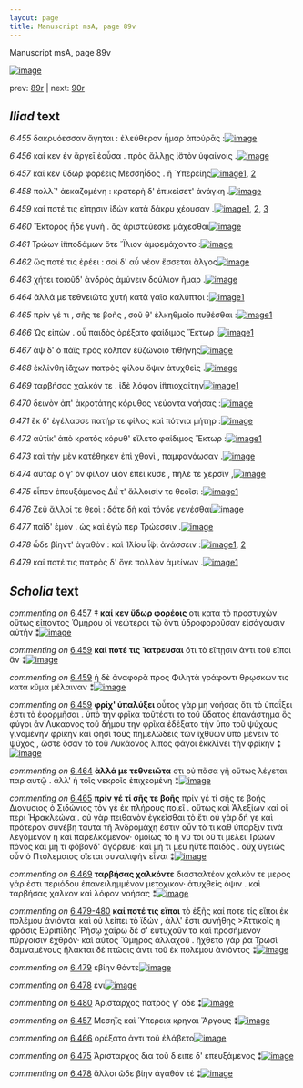 ```yaml
---
layout: page
title: Manuscript msA, page 89v
---
```


Manuscript msA, page 89v

[![image](http://www.homermultitext.org/iipsrv?OBJ=IIP,1.0&FIF=/project/homer/pyramidal/deepzoom/hmt/vaimg/2017a/VA089VN_0592.tif&WID=100&CVT=JPEG)](http://www.homermultitext.org/ict2/?urn=urn:cite2:hmt:vaimg.2017a:VA089VN_0592)

prev:  [89r](../89r) | next:  [90r](../90r)

## *Iliad* text

*6.455* <a id="6.455"/> δακρυόεσσαν ἄγηται : ἐλεύθερον ἦμαρ ἀπούρᾱς :[![image](http://www.homermultitext.org/iipsrv?OBJ=IIP,1.0&FIF=/project/homer/pyramidal/deepzoom/hmt/vaimg/2017a/VA089VN_0592.tif&RGN=0.438,0.2299,0.448,0.0285&WID=1000&CVT=JPEG)](http://www.homermultitext.org/ict2/?urn=urn:cite2:hmt:vaimg.2017a:VA089VN_0592@0.438,0.2299,0.448,0.0285)

*6.456* <a id="6.456"/> καί κεν ἐν ἄργεῑ ἐοὖσα . πρὸς ἄλλῃς ἱ̈στὸν ὑφαίνοις .[![image](http://www.homermultitext.org/iipsrv?OBJ=IIP,1.0&FIF=/project/homer/pyramidal/deepzoom/hmt/vaimg/2017a/VA089VN_0592.tif&RGN=0.438,0.2494,0.448,0.0285&WID=1000&CVT=JPEG)](http://www.homermultitext.org/ict2/?urn=urn:cite2:hmt:vaimg.2017a:VA089VN_0592@0.438,0.2494,0.448,0.0285)

*6.457* <a id="6.457"/> καί κεν ὕδωρ φορέεις Μεσσηΐδος . ἢ Ὑπερείης[![image](http://www.homermultitext.org/iipsrv?OBJ=IIP,1.0&FIF=/project/homer/pyramidal/deepzoom/hmt/vaimg/2017a/VA089VN_0592.tif&RGN=0.434,0.269,0.448,0.0285&WID=1000&CVT=JPEG)](http://www.homermultitext.org/ict2/?urn=urn:cite2:hmt:vaimg.2017a:VA089VN_0592@0.434,0.269,0.448,0.0285)[1](#msAim_6.273), [2](#msA_6.132)

*6.458* <a id="6.458"/> πολλ`' ἀεκαζομένη : κρατερὴ δ' ἐπικείσετ' ἀνάγκη .[![image](http://www.homermultitext.org/iipsrv?OBJ=IIP,1.0&FIF=/project/homer/pyramidal/deepzoom/hmt/vaimg/2017a/VA089VN_0592.tif&RGN=0.433,0.287,0.448,0.0285&WID=1000&CVT=JPEG)](http://www.homermultitext.org/ict2/?urn=urn:cite2:hmt:vaimg.2017a:VA089VN_0592@0.433,0.287,0.448,0.0285)

*6.459* <a id="6.459"/> καί ποτέ τις εἴπῃσιν ἰ̈δὼν κατὰ δάκρυ χέουσαν .[![image](http://www.homermultitext.org/iipsrv?OBJ=IIP,1.0&FIF=/project/homer/pyramidal/deepzoom/hmt/vaimg/2017a/VA089VN_0592.tif&RGN=0.433,0.3058,0.448,0.0285&WID=1000&CVT=JPEG)](http://www.homermultitext.org/ict2/?urn=urn:cite2:hmt:vaimg.2017a:VA089VN_0592@0.433,0.3058,0.448,0.0285)[1](#msA_6.133), [2](#msA_6.134), [3](#msA_6.135)

*6.460* <a id="6.460"/> Ἕκτορος ἧδε γυνὴ . ὃς ἀριστεύεσκε μάχεσθαι[![image](http://www.homermultitext.org/iipsrv?OBJ=IIP,1.0&FIF=/project/homer/pyramidal/deepzoom/hmt/vaimg/2017a/VA089VN_0592.tif&RGN=0.429,0.3246,0.448,0.0285&WID=1000&CVT=JPEG)](http://www.homermultitext.org/ict2/?urn=urn:cite2:hmt:vaimg.2017a:VA089VN_0592@0.429,0.3246,0.448,0.0285)

*6.461* <a id="6.461"/> Τρώων ἱ̈πποδάμων ὅτε ῎Ϊλιον ἀμφεμάχοντο :[![image](http://www.homermultitext.org/iipsrv?OBJ=IIP,1.0&FIF=/project/homer/pyramidal/deepzoom/hmt/vaimg/2017a/VA089VN_0592.tif&RGN=0.43,0.3456,0.448,0.0285&WID=1000&CVT=JPEG)](http://www.homermultitext.org/ict2/?urn=urn:cite2:hmt:vaimg.2017a:VA089VN_0592@0.43,0.3456,0.448,0.0285)

*6.462* <a id="6.462"/> ὥς ποτέ τις ἐρέει : σοὶ δ' αὖ νέον ἔσσεται ἄλγος[![image](http://www.homermultitext.org/iipsrv?OBJ=IIP,1.0&FIF=/project/homer/pyramidal/deepzoom/hmt/vaimg/2017a/VA089VN_0592.tif&RGN=0.431,0.3621,0.448,0.0285&WID=1000&CVT=JPEG)](http://www.homermultitext.org/ict2/?urn=urn:cite2:hmt:vaimg.2017a:VA089VN_0592@0.431,0.3621,0.448,0.0285)

*6.463* <a id="6.463"/> χήτει τοιοῦδ' ἀνδρὸς ἀμύνειν δούλιον ῆμαρ .[![image](http://www.homermultitext.org/iipsrv?OBJ=IIP,1.0&FIF=/project/homer/pyramidal/deepzoom/hmt/vaimg/2017a/VA089VN_0592.tif&RGN=0.43,0.3824,0.448,0.0285&WID=1000&CVT=JPEG)](http://www.homermultitext.org/ict2/?urn=urn:cite2:hmt:vaimg.2017a:VA089VN_0592@0.43,0.3824,0.448,0.0285)

*6.464* <a id="6.464"/> ἀλλά με τεθνειῶτα χυτὴ κατὰ γαῖα καλύπτοι :[![image](http://www.homermultitext.org/iipsrv?OBJ=IIP,1.0&FIF=/project/homer/pyramidal/deepzoom/hmt/vaimg/2017a/VA089VN_0592.tif&RGN=0.427,0.4035,0.448,0.0285&WID=1000&CVT=JPEG)](http://www.homermultitext.org/ict2/?urn=urn:cite2:hmt:vaimg.2017a:VA089VN_0592@0.427,0.4035,0.448,0.0285)[1](#msA_6.136)

*6.465* <a id="6.465"/> πρίν γέ τι , σῆς τε βοῆς , σοῦ θ' ἑλκηθμοῖο πυθέσθαι :[![image](http://www.homermultitext.org/iipsrv?OBJ=IIP,1.0&FIF=/project/homer/pyramidal/deepzoom/hmt/vaimg/2017a/VA089VN_0592.tif&RGN=0.427,0.42,0.448,0.0285&WID=1000&CVT=JPEG)](http://www.homermultitext.org/ict2/?urn=urn:cite2:hmt:vaimg.2017a:VA089VN_0592@0.427,0.42,0.448,0.0285)[1](#msA_6.137)

*6.466* <a id="6.466"/> Ὡς εἰπὼν . οὗ παιδὸς ὀρέξατο φαίδιμος Ἕκτωρ :[![image](http://www.homermultitext.org/iipsrv?OBJ=IIP,1.0&FIF=/project/homer/pyramidal/deepzoom/hmt/vaimg/2017a/VA089VN_0592.tif&RGN=0.426,0.4388,0.448,0.0285&WID=1000&CVT=JPEG)](http://www.homermultitext.org/ict2/?urn=urn:cite2:hmt:vaimg.2017a:VA089VN_0592@0.426,0.4388,0.448,0.0285)[1](#msAim_6.274)

*6.467* <a id="6.467"/> ὰψ δ' ὁ πάϊς πρὸς κόλπον ἐϋζώνοιο τιθήνης[![image](http://www.homermultitext.org/iipsrv?OBJ=IIP,1.0&FIF=/project/homer/pyramidal/deepzoom/hmt/vaimg/2017a/VA089VN_0592.tif&RGN=0.427,0.4576,0.448,0.0285&WID=1000&CVT=JPEG)](http://www.homermultitext.org/ict2/?urn=urn:cite2:hmt:vaimg.2017a:VA089VN_0592@0.427,0.4576,0.448,0.0285)

*6.468* <a id="6.468"/> ἐκλίνθη ἰ̈άχων πατρὸς φίλου ὄψιν ἀτυχθεὶς .[![image](http://www.homermultitext.org/iipsrv?OBJ=IIP,1.0&FIF=/project/homer/pyramidal/deepzoom/hmt/vaimg/2017a/VA089VN_0592.tif&RGN=0.428,0.4756,0.448,0.0285&WID=1000&CVT=JPEG)](http://www.homermultitext.org/ict2/?urn=urn:cite2:hmt:vaimg.2017a:VA089VN_0592@0.428,0.4756,0.448,0.0285)

*6.469* <a id="6.469"/> ταρβήσας χαλκόν τε . ἰ̈δὲ λόφον ἱ̈ππιοχαίτην[![image](http://www.homermultitext.org/iipsrv?OBJ=IIP,1.0&FIF=/project/homer/pyramidal/deepzoom/hmt/vaimg/2017a/VA089VN_0592.tif&RGN=0.428,0.4981,0.448,0.0285&WID=1000&CVT=JPEG)](http://www.homermultitext.org/ict2/?urn=urn:cite2:hmt:vaimg.2017a:VA089VN_0592@0.428,0.4981,0.448,0.0285)[1](#msA_6.138)

*6.470* <a id="6.470"/> δεινὸν ἀπ' ἀκροτάτης κόρυθος νεύοντα νοήσας :[![image](http://www.homermultitext.org/iipsrv?OBJ=IIP,1.0&FIF=/project/homer/pyramidal/deepzoom/hmt/vaimg/2017a/VA089VN_0592.tif&RGN=0.434,0.5139,0.448,0.0285&WID=1000&CVT=JPEG)](http://www.homermultitext.org/ict2/?urn=urn:cite2:hmt:vaimg.2017a:VA089VN_0592@0.434,0.5139,0.448,0.0285)

*6.471* <a id="6.471"/> ἒκ δ' ἐγέλασσε πατήρ τε φίλος καὶ πότνια μήτηρ :[![image](http://www.homermultitext.org/iipsrv?OBJ=IIP,1.0&FIF=/project/homer/pyramidal/deepzoom/hmt/vaimg/2017a/VA089VN_0592.tif&RGN=0.434,0.5342,0.448,0.0285&WID=1000&CVT=JPEG)](http://www.homermultitext.org/ict2/?urn=urn:cite2:hmt:vaimg.2017a:VA089VN_0592@0.434,0.5342,0.448,0.0285)

*6.472* <a id="6.472"/> αὐτίκ' ἀπὸ κρατὸς κόρυθ' εἵλετο φαίδιμος Ἕκτωρ :[![image](http://www.homermultitext.org/iipsrv?OBJ=IIP,1.0&FIF=/project/homer/pyramidal/deepzoom/hmt/vaimg/2017a/VA089VN_0592.tif&RGN=0.437,0.5522,0.448,0.0285&WID=1000&CVT=JPEG)](http://www.homermultitext.org/ict2/?urn=urn:cite2:hmt:vaimg.2017a:VA089VN_0592@0.437,0.5522,0.448,0.0285)[1](#msA_6.139)

*6.473* <a id="6.473"/> καὶ τὴν μὲν κατέθηκεν ἐπὶ χθονὶ , παμφανόωσαν .[![image](http://www.homermultitext.org/iipsrv?OBJ=IIP,1.0&FIF=/project/homer/pyramidal/deepzoom/hmt/vaimg/2017a/VA089VN_0592.tif&RGN=0.437,0.5718,0.448,0.0285&WID=1000&CVT=JPEG)](http://www.homermultitext.org/ict2/?urn=urn:cite2:hmt:vaimg.2017a:VA089VN_0592@0.437,0.5718,0.448,0.0285)

*6.474* <a id="6.474"/> αὐτὰρ ὅ γ' ὃν φίλον υἱὸν ἐπεὶ κύσε , πῆλέ τε χερσὶν ,[![image](http://www.homermultitext.org/iipsrv?OBJ=IIP,1.0&FIF=/project/homer/pyramidal/deepzoom/hmt/vaimg/2017a/VA089VN_0592.tif&RGN=0.437,0.589,0.448,0.0285&WID=1000&CVT=JPEG)](http://www.homermultitext.org/ict2/?urn=urn:cite2:hmt:vaimg.2017a:VA089VN_0592@0.437,0.589,0.448,0.0285)

*6.475* <a id="6.475"/> εἶπεν ἐπευξάμενος Διΐ τ' ἄλλοισίν τε θεοῖσι :[![image](http://www.homermultitext.org/iipsrv?OBJ=IIP,1.0&FIF=/project/homer/pyramidal/deepzoom/hmt/vaimg/2017a/VA089VN_0592.tif&RGN=0.438,0.6101,0.448,0.0285&WID=1000&CVT=JPEG)](http://www.homermultitext.org/ict2/?urn=urn:cite2:hmt:vaimg.2017a:VA089VN_0592@0.438,0.6101,0.448,0.0285)[1](#msAim_6.275)

*6.476* <a id="6.476"/> Ζεῦ ἄλλοί τε θεοὶ : δότε δὴ καὶ τόνδε γενέσθαι[![image](http://www.homermultitext.org/iipsrv?OBJ=IIP,1.0&FIF=/project/homer/pyramidal/deepzoom/hmt/vaimg/2017a/VA089VN_0592.tif&RGN=0.437,0.6319,0.448,0.0285&WID=1000&CVT=JPEG)](http://www.homermultitext.org/ict2/?urn=urn:cite2:hmt:vaimg.2017a:VA089VN_0592@0.437,0.6319,0.448,0.0285)

*6.477* <a id="6.477"/> παῖδ' ἐμὸν . ὡς καὶ ἐγώ περ Τρώεσσιν .[![image](http://www.homermultitext.org/iipsrv?OBJ=IIP,1.0&FIF=/project/homer/pyramidal/deepzoom/hmt/vaimg/2017a/VA089VN_0592.tif&RGN=0.435,0.6469,0.448,0.0285&WID=1000&CVT=JPEG)](http://www.homermultitext.org/ict2/?urn=urn:cite2:hmt:vaimg.2017a:VA089VN_0592@0.435,0.6469,0.448,0.0285)

*6.478* <a id="6.478"/> ὧδε βίηντ' ἀγαθὸν : καὶ Ἰ̈λίου ἶ̈φι ἀνάσσειν :[![image](http://www.homermultitext.org/iipsrv?OBJ=IIP,1.0&FIF=/project/homer/pyramidal/deepzoom/hmt/vaimg/2017a/VA089VN_0592.tif&RGN=0.431,0.6679,0.448,0.0285&WID=1000&CVT=JPEG)](http://www.homermultitext.org/ict2/?urn=urn:cite2:hmt:vaimg.2017a:VA089VN_0592@0.431,0.6679,0.448,0.0285)[1](#msAim_6.276), [2](#msAil_6.292)

*6.479* <a id="6.479"/> καί ποτέ τις πατρὸς δ' ὅγε πολλὸν ἀμείνων .[![image](http://www.homermultitext.org/iipsrv?OBJ=IIP,1.0&FIF=/project/homer/pyramidal/deepzoom/hmt/vaimg/2017a/VA089VN_0592.tif&RGN=0.446,0.6867,0.448,0.0285&WID=1000&CVT=JPEG)](http://www.homermultitext.org/ict2/?urn=urn:cite2:hmt:vaimg.2017a:VA089VN_0592@0.446,0.6867,0.448,0.0285)[1](#msAext_6.299)

## *Scholia* text

*commenting on* [6.457](#6.457)  <a id="msA_6.132"/> **‡ καί κεν ὕδωρ φορέοις** οτι κατα τὸ προστυχὼν οὕτως εἰποντος Ὁμήρου οἱ νεώτεροι τῷ ὄντι ὑδροφοροῦσαν εἰσάγουσιν αὐτήν ⁑[![image](http://www.homermultitext.org/iipsrv?OBJ=IIP,1.0&FIF=/project/homer/pyramidal/deepzoom/hmt/vaimg/2017a/VA089VN_0592.tif&RGN=0.17593957,0.11867220,0.69362564,0.02987552&WID=1000&CVT=JPEG)](http://www.homermultitext.org/ict2/?urn=urn:cite2:hmt:vaimg.2017a:VA089VN_0592@0.17593957,0.11867220,0.69362564,0.02987552)

*commenting on* [6.459](#6.459)  <a id="msA_6.133"/> **καί ποτέ τις ῾ϊατρευσαι** ὅτι τὸ εἴπῃσιν ἀντι τοῦ εἴποι ἄν ⁑[![image](http://www.homermultitext.org/iipsrv?OBJ=IIP,1.0&FIF=/project/homer/pyramidal/deepzoom/hmt/vaimg/2017a/VA089VN_0592.tif&RGN=0.18809875,0.13983402,0.32332351,0.02074689&WID=1000&CVT=JPEG)](http://www.homermultitext.org/ict2/?urn=urn:cite2:hmt:vaimg.2017a:VA089VN_0592@0.18809875,0.13983402,0.32332351,0.02074689)

*commenting on* [6.459](#6.459)  <a id="msA_6.134.comment"/> ἡ δὲ ἀναφορᾶ προς Φιλητὰ γράφοντι θρῳσκων τις κατα κῦμα μέλαιναν ⁑[![image](http://www.homermultitext.org/iipsrv?OBJ=IIP,1.0&FIF=/project/homer/pyramidal/deepzoom/hmt/vaimg/2017a/VA089VN_0592.tif&RGN=0.51639646,0.13609959,0.35814296,0.01742739&WID=1000&CVT=JPEG)](http://www.homermultitext.org/ict2/?urn=urn:cite2:hmt:vaimg.2017a:VA089VN_0592@0.51639646,0.13609959,0.35814296,0.01742739)

*commenting on* [6.459](#6.459)  <a id="msA_6.135"/> **φρίχ' ὑπαλύξει** οὗτος γὰρ μη νοήσας ὅτι τὸ ὑπαΐξει ἐστι τὸ ἐφορμῆσαι . ὑπὸ την φρῖκα τοῦτέστι το τοῦ ὕδατος ἐπανάστημα ὃς φύγοι ἂν Λυκαονος τοῦ δήμου την φρῖκα ἐδέξατο τὴν ὑπο τοῦ ψύχους γινομένην φρίκην καὶ φησὶ τοὺς πημελώδεις τῶν ἰχθύων ὑπο μένειν τὸ ψύχος , ὥστε ὅσαν τὸ τοῦ Λυκάονος λίπος φάγοι ἐκκλίνει τὴν φρίκην ⁑[![image](http://www.homermultitext.org/iipsrv?OBJ=IIP,1.0&FIF=/project/homer/pyramidal/deepzoom/hmt/vaimg/2017a/VA089VN_0592.tif&RGN=0.18201916,0.14896266,0.68865144,0.04605809&WID=1000&CVT=JPEG)](http://www.homermultitext.org/ict2/?urn=urn:cite2:hmt:vaimg.2017a:VA089VN_0592@0.18201916,0.14896266,0.68865144,0.04605809)

*commenting on* [6.464](#6.464)  <a id="msA_6.136"/> **ἀλλά με τεθνειῶτα** οτι οὐ πᾶσα γῆ οὕτως λέγεται παρ αυτῷ . ἀλλ' ἡ τοῖς νεκροῖς ἐπιχεομένη ⁑[![image](http://www.homermultitext.org/iipsrv?OBJ=IIP,1.0&FIF=/project/homer/pyramidal/deepzoom/hmt/vaimg/2017a/VA089VN_0592.tif&RGN=0.18846721,0.41327801,0.20670597,0.04564315&WID=1000&CVT=JPEG)](http://www.homermultitext.org/ict2/?urn=urn:cite2:hmt:vaimg.2017a:VA089VN_0592@0.18846721,0.41327801,0.20670597,0.04564315)

*commenting on* [6.465](#6.465)  <a id="msA_6.137"/> **πρίν γέ τί σῆς τε βοῆς** πρίν γέ τί σῆς τε βοῆς Διονυσιος ὁ Σιδώνιος τὸν γέ ἐκ πλήρους ποιεῖ . οὕτως καὶ Ἀλεξίων καὶ οἱ περι Ἡρακλεώνα . οὐ γὰρ πειθανὸν ἐγκεῖσθαι τὸ ἔτι οὐ γὰρ δή γε καὶ πρότερον συνέβη ταυτα τῆ Ἀνδρομάχη έστιν οὖν τὸ τι καθ ύπαρξιν τινὰ λεγόμενον η καὶ παρελκόμενον· ὁμοίως τὸ ῆ νύ τοι οὔ τι μελει Τρώων πόνος καὶ μή τι φόβονδ' ἀγόρευε· καὶ μή τι μευ ηϋτε παιδὸς . οὐχ ὑγειῶς οὖν ὁ Πτολεμαιος οἵεται συναλιφὴν εἶναι ⁑[![image](http://www.homermultitext.org/iipsrv?OBJ=IIP,1.0&FIF=/project/homer/pyramidal/deepzoom/hmt/vaimg/2017a/VA089VN_0592.tif&RGN=0.19233604,0.43983402,0.20615328,0.13278008&WID=1000&CVT=JPEG)](http://www.homermultitext.org/ict2/?urn=urn:cite2:hmt:vaimg.2017a:VA089VN_0592@0.19233604,0.43983402,0.20615328,0.13278008)

*commenting on* [6.469](#6.469)  <a id="msA_6.138"/> **ταρβήσας χαλκόντε** διασταλτέον χαλκόν τε μερος γάρ ἐστι περιόδου ἐπανειλημμένον μετοχικον· ἀτυχθεὶς όψιν . καὶ ταρβήσας χαλκον καὶ λόφον νοήσας ⁑[![image](http://www.homermultitext.org/iipsrv?OBJ=IIP,1.0&FIF=/project/homer/pyramidal/deepzoom/hmt/vaimg/2017a/VA089VN_0592.tif&RGN=0.19012528,0.56390041,0.22494473,0.05352697&WID=1000&CVT=JPEG)](http://www.homermultitext.org/ict2/?urn=urn:cite2:hmt:vaimg.2017a:VA089VN_0592@0.19012528,0.56390041,0.22494473,0.05352697)

*commenting on* [6.479-480](#6.479-480)  <a id="msA_6.140"/> **καί ποτέ τις εἴποι** τὸ ἑξῆς καί ποτε τίς εἴποι ἐκ πολέμου ἀνιόντα· καὶ οὐ λείπει τὸ ϊδών , ἀλλ' ἔστι συνήθης >Ἀττικοῖς ἡ φράσις Εὐριπίδης Ῥήσῳ χαίρω δέ σ' εὐτυχοῦν τα καὶ προσήμενον πύργοισιν ἐχθρόν· καὶ αὐτος Ὅμηρος ἀλλαχοῦ . ἤχθετο γάρ ῥα Τρωσὶ δαμναμένους ἤλακται δὲ πτῶσις ἀντι τοῦ ἐκ πολέμου ἀνιόντος ⁑[![image](http://www.homermultitext.org/iipsrv?OBJ=IIP,1.0&FIF=/project/homer/pyramidal/deepzoom/hmt/vaimg/2017a/VA089VN_0592.tif&RGN=0.21278556,0.72116183,0.64775239,0.06016598&WID=1000&CVT=JPEG)](http://www.homermultitext.org/ict2/?urn=urn:cite2:hmt:vaimg.2017a:VA089VN_0592@0.21278556,0.72116183,0.64775239,0.06016598)

*commenting on* [6.479](#6.479)  <a id="msAext_6.299.comment"/> εβίην θόντε[![image](http://www.homermultitext.org/iipsrv?OBJ=IIP,1.0&FIF=/project/homer/pyramidal/deepzoom/hmt/vaimg/2017a/VA089VN_0592.tif&RGN=0.09911570,0.68520055,0.03131909,0.01936376&WID=1000&CVT=JPEG)](http://www.homermultitext.org/ict2/?urn=urn:cite2:hmt:vaimg.2017a:VA089VN_0592@0.09911570,0.68520055,0.03131909,0.01936376)

*commenting on* [6.478](#6.478)  <a id="msAil_6.292.comment"/> ἐνι[![image](http://www.homermultitext.org/iipsrv?OBJ=IIP,1.0&FIF=/project/homer/pyramidal/deepzoom/hmt/vaimg/2017a/VA089VN_0592.tif&RGN=0.71554901,0.64951591,0.01694915,0.00829876&WID=1000&CVT=JPEG)](http://www.homermultitext.org/ict2/?urn=urn:cite2:hmt:vaimg.2017a:VA089VN_0592@0.71554901,0.64951591,0.01694915,0.00829876)

*commenting on* [6.480](#6.480)  <a id="msAil_6.293.comment"/> Ἀρισταρχος πατρὸς γ' όδε ⁑[![image](http://www.homermultitext.org/iipsrv?OBJ=IIP,1.0&FIF=/project/homer/pyramidal/deepzoom/hmt/vaimg/2017a/VA089VN_0592.tif&RGN=0.67501842,0.70760719,0.08474576,0.01106501&WID=1000&CVT=JPEG)](http://www.homermultitext.org/ict2/?urn=urn:cite2:hmt:vaimg.2017a:VA089VN_0592@0.67501842,0.70760719,0.08474576,0.01106501)

*commenting on* [6.457](#6.457)  <a id="msAim_6.273.comment"/> Μεσηῒς καὶ Ὑπερεια κρηναι Ἄργους ⁑[![image](http://www.homermultitext.org/iipsrv?OBJ=IIP,1.0&FIF=/project/homer/pyramidal/deepzoom/hmt/vaimg/2017a/VA089VN_0592.tif&RGN=0.38817244,0.28132780,0.04679440,0.04343015&WID=1000&CVT=JPEG)](http://www.homermultitext.org/ict2/?urn=urn:cite2:hmt:vaimg.2017a:VA089VN_0592@0.38817244,0.28132780,0.04679440,0.04343015)

*commenting on* [6.466](#6.466)  <a id="msAim_6.274.comment"/> ορέξατο ἀντι τοῦ ἐλάβετο[![image](http://www.homermultitext.org/iipsrv?OBJ=IIP,1.0&FIF=/project/homer/pyramidal/deepzoom/hmt/vaimg/2017a/VA089VN_0592.tif&RGN=0.40070007,0.45366528,0.05600590,0.02323651&WID=1000&CVT=JPEG)](http://www.homermultitext.org/ict2/?urn=urn:cite2:hmt:vaimg.2017a:VA089VN_0592@0.40070007,0.45366528,0.05600590,0.02323651)

*commenting on* [6.475](#6.475)  <a id="msAim_6.275.comment"/> Ἀρισταρχος δια τοῦ δ ειπε δ' επευξάμενος ⁑[![image](http://www.homermultitext.org/iipsrv?OBJ=IIP,1.0&FIF=/project/homer/pyramidal/deepzoom/hmt/vaimg/2017a/VA089VN_0592.tif&RGN=0.41175387,0.62157676,0.04716286,0.04619640&WID=1000&CVT=JPEG)](http://www.homermultitext.org/ict2/?urn=urn:cite2:hmt:vaimg.2017a:VA089VN_0592@0.41175387,0.62157676,0.04716286,0.04619640)

*commenting on* [6.478](#6.478)  <a id="msAim_6.276.comment"/> ἄλλοι ῶδε βίην ἀγαθόν τέ ⁑[![image](http://www.homermultitext.org/iipsrv?OBJ=IIP,1.0&FIF=/project/homer/pyramidal/deepzoom/hmt/vaimg/2017a/VA089VN_0592.tif&RGN=0.40659543,0.68354080,0.06153279,0.01853389&WID=1000&CVT=JPEG)](http://www.homermultitext.org/ict2/?urn=urn:cite2:hmt:vaimg.2017a:VA089VN_0592@0.40659543,0.68354080,0.06153279,0.01853389)